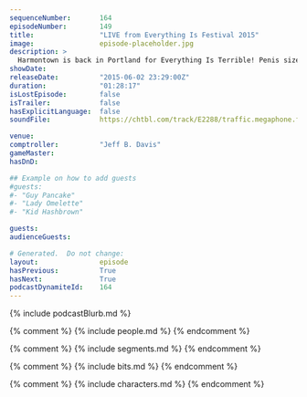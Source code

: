 ```yaml
---
sequenceNumber:       164
episodeNumber:        149
title:                "LIVE from Everything Is Festival 2015"
image:                episode-placeholder.jpg
description: >
  Harmontown is back in Portland for Everything Is Terrible! Penis size is questioned and two well dressed audio members take the brunt of it, Dan is accused of sh*tting his pants and ends up revealing his balls. Watch the video at Harmontown.com/live!
showDate:             
releaseDate:          "2015-06-02 23:29:00Z"
duration:             "01:28:17"
isLostEpisode:        false
isTrailer:            false
hasExplicitLanguage:  false
soundFile:            https://chtbl.com/track/E2288/traffic.megaphone.fm/STA9554704726.mp3?updated=1561763799

venue:                
comptroller:          "Jeff B. Davis"
gameMaster:           
hasDnD:               

## Example on how to add guests
#guests:
#- "Guy Pancake"
#- "Lady Omelette"
#- "Kid Hashbrown"

guests:
audienceGuests:

# Generated.  Do not change:
layout:               episode
hasPrevious:          True
hasNext:              True
podcastDynamiteId:    164
---
```


{% include podcastBlurb.md %}

{% comment %}
{% include people.md %}
{% endcomment %}

{% comment %}
{% include segments.md %}
{% endcomment %}

{% comment %}
{% include bits.md %}
{% endcomment %}

{% comment %}
{% include characters.md %}
{% endcomment %}
